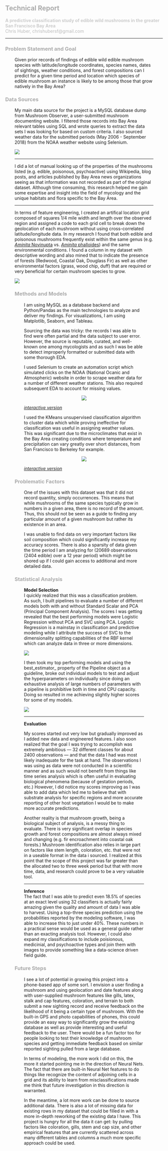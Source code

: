 ## <span style="color:#AAA">Technical Report</span>
<p>
<span style="color:#CCC;"><b>A predictive classification study of edible wild mushrooms in the greater San Francisco Bay Area</b></span><br/>
<span style="color:#BBB">Chris Huber, chrishubersf@gmail.com</span>
</p>

<hr/>

### <span style="color:#AAA">Problem Statement and Goal</span>
<div style="margin-left: 30px; margin-right: 30px;">
<p>Given prior records of findings of edible wild edible mushroom species with latitude/longitude coordinates, species names, dates of sightings, weather conditions, and forest compositions can I predict for a given time period and location which species of edible mushroom an instance is likely to be among those that grow natively in the Bay Area?</p>
</div>

### <span style="color:#AAA">Data Sources</span>
<div style="margin-left: 30px; margin-right: 30px;">
<p>
My main data source for the project is a MySQL database dump from Mushroom Observer, a user-submitted mushroom documenting website. I filtered those records into Bay Area relevant tables using SQL and wrote queries to extract the data sets I was looking for based on custom criteria. I also sourced weather data for the submitted periods (May 2006 - September 2018) from the NOAA weather website using Selenium. 
</p>

<p>
<img src="./images/schema.png">
</p>

<hr/>

<p>
I did a lot of manual looking up of the properties of the mushrooms listed (e.g. edible, poisonous, psychoactive) using Wikipedia, blog posts, and articles published by Bay Area news organizations seeing as that information was not recorded as part of the original dataset. Although time consuming, this research helped me gain some expertise and insight into the field of mycology and the unique habitats and flora specific to the Bay Area.
</p>

<hr/>

<p>
In terms of feature engineering, I created an artifical location grid composed of squares 1/4 mile width and length over the observed region and assigned a code to each grid cell to break down the geolocation of each mushroom without using cross-correlated latitude/longitude data. In my research I found that both edible and poisonous mushrooms frequently exist within the same genus (e.g. <a href="https://en.wikipedia.org/wiki/Blusher" target="_blank"><i>Aminita</i> Novinupta</a> vs. <a href="https://en.wikipedia.org/wiki/Amanita_phalloides" target="_blank"><i>Aminita</i> phalloides</a>) and the same environmental conditions. I found a column in my dataset with descriptive wording and also mined that to indicate the presence of forests (Redwood, Coastal Oak, Douglass Fir) as well as other environmental factors (grass, wood chip, duff) that are required or very beneficial for certain mushroom species to grow.
</p>

<p>
	<img src="./images/mushroom_date_bar.png">
</p>

### <span style="color:#AAA">Methods and Models</span>
<div style="margin-left: 30px; margin-right: 30px;">
<p>I am using MySQL as a database backend and Python/Pandas as the main technologies to analyze and deliver my findings. For visualizations, I am using Matplotlib, Seaborn, and Tableau.</p>

<p>Sourcing the data was tricky: the records I was able to find were often partial and the data subject to user error. However, the source is reputable, curated, and well-known one among mycologists and as such I was be able to detect improperly formatted or submitted data with some thorough EDA.</p>

<p>I used Selenium to create an automation script which simulated clicks on the NOAA (National Ocanic and Atmospheric) website in order to scrape weather data for a number of different weather stations. This also required subsequent EDA to account for missing values.</p>

<p align="center">
	<img src="./images/weather_by_cluster.png">
</p>
<p>
<i><a href="https://public.tableau.com/profile/chris.huber#!/vizhome/EdibleMushroomsByCluster/EdibleMushroomsByCluster?publish=yes" target="_blank">interactive version</a></i>
</p>

<p>I used the KMeans unsupervised classification algorithm to cluster data which while proving ineffective for classification was useful in assigning weather values. This was significant due to the microclimates that exist in the Bay Area creating conditions where temperature and precipitation can vary greatly over short distances, from San Francisco to Berkeley for example.
<p align="center">
	<img src="./images/mush_cluster_map.png">
</p>
<p>
<i><a href="https://public.tableau.com/profile/chris.huber#!/vizhome/BayAreaEdibleMushroomsByName/EdibleMushroomsbyName" target="_blank">interactive version</a></i>
</p>
</div>


### <span style="color:#AAA">Problematic Factors</span>
<div style="margin-left: 30px; margin-right: 30px;">
<p>One of the issues with this dataset was that it did not record quantity, simply occurrences. This means that while mushrooms of the same species typically grow in numbers in a given area, there is no record of the amount. Thus, this should not be seen as a guide to finding any particular amount of a given mushroom but rather its existence in an area.</p>

<p>I was unable to find data on very important factors like soil composition which could significantly increase my accuracy scores. There is also a sparsity of data given the time period I am analyzing for (20689 observations (2404 edible) over a 12 year period) which might be shored up if I could gain access to additional and more detailed data.</p>
</div>

### <span style="color:#AAA">Statistical Analysis</span>
<div style="margin-left: 30px; margin-right: 30px;">
<p><b>Model Selection</b><br/>
I quickly realized that this was a classification problem. As such, I built pipelines to evaluate a number of different models both with and without Standard Scalar and PCA (Principal Component Analysis). The scores I was getting revealed that the best performing models were Logistic Regression without PCA and SVC using PCA. Logistic Regression is a mainstay in classification and predictive modeling while I attribute the success of SVC to the dimensionality splitting capabilities of the RBF kernel which can analyze data in three or more dimensions.
</p>

<p>
<img src="./images/pipeline.png">
</p>

<p>I then took my top performing models and using the best_estimator_ property of the Pipeline object as a guideline, broke out individual models to test and adjust the hyperparameters on individually since doing an exhaustive analysis of large numbers of parameters with a pipeline is prohibitive both in time and CPU capacity. Doing so resulted in me achieving slightly higher scores for some of my models.</p>

<p>
<img src="./images/svc_pca_cm.png">
</p>

<hr/>

<p><b>Evaluation</b><br/>
<p>
My scores started out very low but gradually improved as I added new data and engineered features. I also soon realized that the goal I was trying to accomplish was extremely ambitious &mdash; 32 different classes for about 2400 observations &mdash; and that the data I had was most likely inadequate for the task at hand. The observations I was using as data were not conducted in a scientific manner and as such would not benefit from things like time series analysis which is often useful in evaluating biological phenomena (because of gestation periods, etc.) However, I did notice my scores improving as I was able to add data which led me to believe that with substrate analysis for specific regions and more accurate reporting of other host vegetation I would be to make more accurate predictions.
</p>
<p>
Another reality is that mushroom growth, being a biological subject of analysis, is a messy thing to evaluate. There is very significant overlap in species growth and forest compositions are almost always mixed and changing (e.g. fir encroachment into coastal oak forests.) Mushroom identification also relies in large part on factors like stem length, coloration, etc. that were not in a useable format in the data i sourced. I realized at this point that the scope of this project was far greater than the allocated two to three week period but that with more time, data, and research could prove to be a very valuable tool.
</p>

<hr/>

<p><b>Inference</b><br/>
The fact that I was able to predict even 18.5% of species at an exact level using 32 classifiers is actually fairly amazing given the quality and amount of data I was able to harvest. Using a top-three species prediction using the probabilities reported by the modeling software, I was able to increase this to just under 40%. These numbers in a practical sense would be used as a general guide rather than an exacting analysis tool. However, I could also expand my classifications to include poisionous, medicinial, and psychoactive types and join them with images to provide something like a data-science driven field guide.
</p>
</div>

### <span style="color:#AAA">Future Steps</span>
<div style="margin-left: 30px; margin-right: 30px;">
<p>
I see a lot of potential in growing this project into a phone-based app of some sort. I envision a user finding a mushroom and using geolocation and date features along with user-supplied mushroom features like gills, latex, stalk and cap features, coloration, and terrain to both submit a new sighting record and receive feedback on the likelihood of it being a certain type of mushroom. With the built-in GPS and photo capabilities of phones, this could provide an easy way to significantly grow the existing database as well as provide interesting and useful feedback to the user. There would be a fun factor too for people looking to test their knowledge of mushroom species and getting immediate feedback based on similar reported sighting pulled from a large database.
</p>

<p>
In terms of modeling, the more work I did on this, the more it started pointing me in the direction of Neural Nets. The fact that there are built-in Neural Net features to do things like recognize the content of adjoining cells in a grid and its ability to learn from misclassifications made me think that future investigation in this direction is warranted.
</p>

<p>
In the meantime, a lot more work can be done to source additional data. There is also a lot of missing data for existing rows in my dataset that could be filled in with a more in-depth reworking of the existing data I have. This project is hungry for all the data it can get: by pulling factors like coloration, gills, stem and cap size, and other empirical features that are currently scattered across many different tables and columns a much more specific approach could be used.
</p>
</div>


